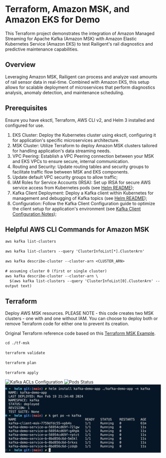 # Terraform, Amazon MSK, and Amazon EKS for Demo

This Terraform project demonstrates the integration of Amazon Managed Streaming for Apache Kafka (Amazon MSK) with Amazon Elastic Kubernetes Service (Amazon EKS) to test Railigent's rail diagnostics and predictive maintenance capabilities.

## Overview

Leveraging Amazon MSK, Railigent can process and analyze vast amounts of rail sensor data in real-time. Combined with Amazon EKS, this setup allows for scalable deployment of microservices that perform diagnostics analysis, anomaly detection, and maintenance scheduling.

## Prerequisites
Ensure you have eksctl, Terraform, AWS CLI v2, and Helm 3 installed and configured for use.

1. EKS Cluster: Deploy the Kubernetes cluster using eksctl, configuring it for application's specific microservices architecture.
2. MSK Cluster: Utilize Terraform to deploy Amazon MSK clusters tailored for handling application's data streaming needs.
3. VPC Peering: Establish a VPC Peering connection between your MSK and EKS VPCs to ensure secure, internal communication.
4. Routing and Security: Update routing tables and security groups to facilitate traffic flow between MSK and EKS components.
5. Update default VPC security groups to allow traffic;
6. IAM Roles for Service Accounts (IRSA): Set up IRSA for secure AWS service access from Kubernetes pods (see [Helm README](helm/kafka-client-go/README.md));
7. Kafka Client Deployment: Deploy a Kafka client within Kubernetes for management and debugging of Kafka topics (see [Helm README](helm/kafka-client/README.md));
8. Configuration: Follow the Kafka Client Configuration guide to optimize the client setup for application's environment (see [Kafka Client Configuration Notes](kafka-config/Install-Kafka-Client.md));

## Helpful AWS CLI Commands for Amazon MSK

```shell
aws kafka list-clusters

aws kafka list-clusters --query 'ClusterInfoList[*].ClusterArn'

aws kafka describe-cluster --cluster-arn <CLUSTER_ARN>

# assuming cluster 0 (first or single cluster)
aws kafka describe-cluster --cluster-arn \
  $(aws kafka list-clusters --query 'ClusterInfoList[0].ClusterArn' --output text)
```

## Terraform

Deploy AWS MSK resources. PLEASE NOTE - this code creates two MSK clusters - one with and one without IAM. You can choose to deploy both or remove Terraform code for either one to prevent its creation.

Original Terraform reference code based on this [Terraform MSK Example](https://registry.terraform.io/providers/hashicorp/aws/latest/docs/resources/msk_cluster#example-usage).

```shell
cd ./tf-msk

terraform validate

terraform plan

terraform apply
```

![Kafka ACLs Configuration](pics/Screenshot%202024-02-19%20at%208.57.47%20PM.png)
![Pods Status](pics/Screenshot%202024-02-19%20at%209.38.05%20PM.png)
![Helm Install Output](pics/PNG%20image.png)


